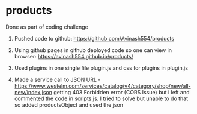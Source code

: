 # products
Done as part of coding challenge

1. Pushed code to github:  https://github.com/Avinash554/products

2. Using github pages in github deployed code so one can view in browser: https://avinash554.github.io/products/

3. Used plugins in one single file plugin.js and css for plugins in plugin.js

4. Made a service call to JSON URL - https://www.westelm.com/services/catalog/v4/category/shop/new/all-new/index.json getting 403 Forbidden error (CORS Issue) but i left and commented the code in scripts.js. I tried to solve but unable to do that so added productsObject and used the json
